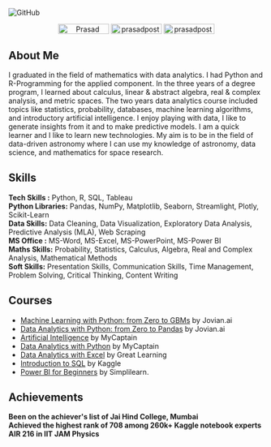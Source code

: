 ![GitHub](https://user-images.githubusercontent.com/95558446/223696873-15982f95-385e-4f58-b8ce-f7a0ccc43664.png)
<div align='center'>
<a href="https://www.linkedin.com/in/prasad-posture-6a3a77215/" target="blank"><img align="center" src="https://img.shields.io/badge/-Prasad Posture-blue?style=flat-square&logo=Linkedin&logoColor=white&link=https://www.linkedin.com/in/prasad-posture-6a3a77215/" alt="Prasad Posture" height="20" width="100" /></a>
<a href="https://github.com/prasadposture" target="blank"><img align="center" src="https://img.shields.io/badge/-prasadposture-black?style=flat-square&logo=GitHub&logoColor=white&link=https://github.com/prasadposture" alt="prasadposture" height="20" width="100" /></a>
<a href="https://www.kaggle.com/prasadposture121" target="blank"><img align="center" src="https://img.shields.io/badge/-prasadposture121-blue?style=flat-square&logo=Kaggle&logoColor=white&link=https://www.kaggle.com/prasadposture121" alt="prasadposture121" height="20" width="100" /></a>
</div>
<h2 > About Me </h2>
I graduated in the field of mathematics with data analytics.
 I had Python and R-Programming for the applied component. 
In the three years of a degree program, I learned about calculus,
 linear & abstract algebra, real & complex analysis, and metric spaces.
 The two years data analytics course included topics like statistics, probability, databases,
 machine learning algorithms, and introductory artificial intelligence. 
I enjoy playing with data, I like to generate insights from it and to make predictive models.
 I am a quick learner and I like to learn new technologies. My aim is to be in the field of data-driven astronomy where I can use my knowledge of astronomy, data science, and mathematics for space research.
<br>
<h2> Skills </h2>
<b>Tech Skills :</b> Python, R, SQL, Tableau<br>
<b>Python Libraries:</b> Pandas, NumPy, Matplotlib, Seaborn, Streamlight, Plotly, Scikit-Learn<br>
<b>Data Skills:</b> Data Cleaning, Data Visualization, Exploratory Data Analysis, Predictive Analysis (MLA), Web Scraping <br>
<b>MS Office :</b> MS-Word, MS-Excel, MS-PowerPoint, MS-Power BI<br>
<b>Maths Skills:</b> Probability, Statistics, Calculus, Algebra, Real and Complex Analysis, Mathematical Methods<br>
<b>Soft Skills:</b> Presentation Skills, Communication Skills, Time Management, Problem Solving, Critical Thinking, Content Writing
<br>
<h2> Courses </h2>

* [Machine Learning with Python: from Zero to GBMs](https://jovian.com/certificate/MFQTQMJYGI) by Jovian.ai
* [Data Analytics with Python: from Zero to Pandas](https://jovian.com/certificate/MFQTOOJVGI) by Jovian.ai
* [Artificial Intelligence](https://drive.google.com/file/d/1oe2VOHz4Jp9FrKoiiKCtJPQqB9U8uOWm/view) by MyCaptain
* [Data Analytics with Python](https://drive.google.com/file/d/1l6aKdzuxLXTd1IvpoQirhfJGbWHhMh4Y/view) by MyCaptain
* [Data Analytics with Excel](https://drive.google.com/file/d/1W5hc0f0CWodbbIwdvwBfiBR3Cwu__-QY/view) by Great Learning
* [Introduction to SQL](https://www.kaggle.com/learn/certification/prasadposture121/intro-to-sql) by Kaggle
* [Power BI for Beginners](https://drive.google.com/file/d/1OeJaKndjOAfAvBMx4nM_MGYrwjb9yTKq/view) by Simplilearn.

<h2> Achievements </h2>
<b> Been on the achiever's list of Jai Hind College, Mumbai<br>
Achieved the highest rank of 708 among 260k+ Kaggle notebook experts<br>
AIR 216 in IIT JAM Physics</b>
